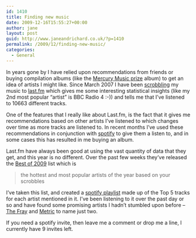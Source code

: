 ```yaml
---
id: 1410
title: Finding new music
date: 2009-12-16T15:55:27+00:00
author: jane
layout: post
guid: http://www.janeandrichard.co.uk/?p=1410
permalink: /2009/12/finding-new-music/
categories:
  - General
---
```

In years gone by I have relied upon recommendations from friends or buying compilation albums (like the [Mercury Music prize](http://www.mercuryprize.com/) album) to get an idea of artists I might like. Since March 2007 I have been [scrobbling](http://www.netlingo.com/word/scrobble.php) my music to [last.fm](http://www.last.fm/) which gives me some interesting statistical insights (like my 2nd most popular &#8220;artist&#8221; is BBC Radio 4 :-)) and tells me that I&#8217;ve listened to 10663 different tracks. 

One of the features that I really like about Last.fm, is the fact that it gives me recommendations based on other artists I&#8217;ve listened to which changes over time as more tracks are listened to. In recent months I&#8217;ve used these recommendations in conjunction with [spotify](http://spotify.com/) to give them a listen to, and in some cases this has resulted in me buying an album.

Last.fm have always been good at using the vast quantity of data that they get, and this year is no different. Over the past few weeks they&#8217;ve released the [Best of 2009](http://www.last.fm/bestof/2009) list which is 

> the hottest and most popular artists of the year based on your scrobbles

I&#8217;ve taken this list, and created a [spotify playlist](http://open.spotify.com/user/janefoth/playlist/7cP9IjdtvdW2Dyht0NbsEt) made up of the Top 5 tracks for each artist mentioned in it. I&#8217;ve been listening to it over the past day or so and have found some promising artists I hadn&#8217;t stumbled upon before &#8211; [The Fray](http://www.last.fm/bestof/2009/chart/36) and [Metric](http://www.last.fm/bestof/2009/chart/35) to name just two.

If you need a spotify invite, then leave me a comment or drop me a line, I currently have 9 invites left.